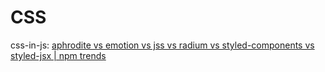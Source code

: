# CSS

css-in-js: [aphrodite vs emotion vs jss vs radium vs styled-components vs styled-jsx | npm trends](https://www.npmtrends.com/aphrodite-vs-emotion-vs-jss-vs-radium-vs-styled-components-vs-styled-jsx)
